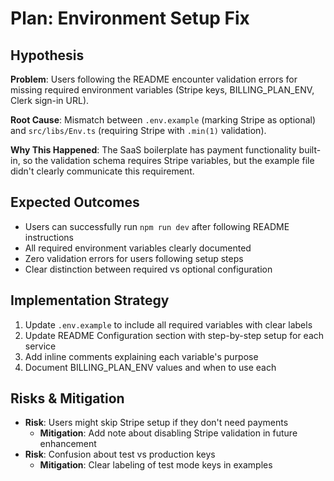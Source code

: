 # Plan: Environment Setup Fix

## Hypothesis
**Problem**: Users following the README encounter validation errors for missing required environment variables (Stripe keys, BILLING_PLAN_ENV, Clerk sign-in URL).

**Root Cause**: Mismatch between `.env.example` (marking Stripe as optional) and `src/libs/Env.ts` (requiring Stripe with `.min(1)` validation).

**Why This Happened**: The SaaS boilerplate has payment functionality built-in, so the validation schema requires Stripe variables, but the example file didn't clearly communicate this requirement.

## Expected Outcomes
- Users can successfully run `npm run dev` after following README instructions
- All required environment variables clearly documented
- Zero validation errors for users following setup steps
- Clear distinction between required vs optional configuration

## Implementation Strategy
1. Update `.env.example` to include all required variables with clear labels
2. Update README Configuration section with step-by-step setup for each service
3. Add inline comments explaining each variable's purpose
4. Document BILLING_PLAN_ENV values and when to use each

## Risks & Mitigation
- **Risk**: Users might skip Stripe setup if they don't need payments
  - **Mitigation**: Add note about disabling Stripe validation in future enhancement
- **Risk**: Confusion about test vs production keys
  - **Mitigation**: Clear labeling of test mode keys in examples
